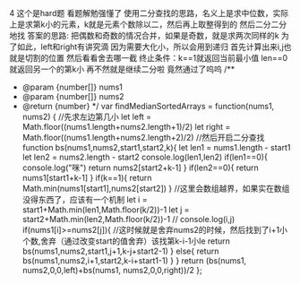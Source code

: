 4
这个是hard题
看题解勉强懂了
使用二分查找的思路，名义上是求中位数，实际上是求第k小的元素，k就是元素个数除以二，然后再上取整得到的
然后二分二分地找
答案的思路:
把偶数和奇数的情况合并，如果是奇数，就是求两次同样的k
为了如此，left和right有讲究滴
因为需要大化小，所以会用到递归
首先计算出来i,j也就是切割的位置
然后看看舍去哪一截
终止条件：k==1就返回当前最小值
len==0就返回另一个的第k小
再不然就是继续二分啦
竟然通过了呜呜
/**
- @param {number[]} nums1
- @param {number[]} nums2
- @return {number}
*/
var findMedianSortedArrays = function(nums1, nums2) {
    //先求左边第几小
    let left = Math.floor((nums1.length+nums2.length+1)/2)
    let right = Math.floor((nums1.length+nums2.length+2)/2)
    //然后开启二分查找
    function bs(nums1,nums2,start1,start2,k){
        let len1 = nums1.length - start1
        let len2 = nums2.length - start2
        console.log(len1,len2)
        if(len1==0){
            console.log("咪")
            return nums2[start2+k-1]
        }
        if(len2==0){
            return nums1[start1+k-1]
        }
        if(k==1){
            return Math.min(nums1[start1],nums2[start2])
        }
        //这里会数组越界，如果实在数组没得东西了，应该有一个机制
        let i = start1+Math.min(len1,Math.floor(k/2))-1
        let j = start2+Math.min(len2,Math.floor(k/2))-1
        // console.log(i,j)
        if(nums1[i]>=nums2[j]){
            //这时候就是舍弃nums2的时候，然后找到了i+1小个数,舍弃（通过改变start的值舍弃）该找第k-i-1小le
            return bs(nums1,nums2,start1,j+1,k-j+start2-1)
        }
        else{
            return bs(nums1,nums2,i+1,start2,k-i+start1-1)
        }
    }
    return (bs(nums1, nums2,0,0,left)+bs(nums1, nums2,0,0,right))/2
};